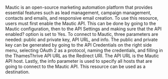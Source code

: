 Mautic is an open-source marketing automation platform that provides essential features such as lead management, campaign management, contacts and emails, and responsive email creation. To use this resource, users must first enable the Mautic API. This can be done by going to the Mautic configuration, then to the API Settings and making sure that the API enabled? option is set to Yes. To connect to Mautic, three parameters are needed: public and private key, API URL, and info. The public and private key can be generated by going to the API Credentials on the right side menu, selecting OAuth 2 as a protocol, naming the credentials, and filling in the ThamesThrive API URL as the Redirect URI. The API URL is the Mautic API host. Lastly, the info parameter is used to specify all hosts that are going to connect to the Mautic API. This resource can be used as a destination.
